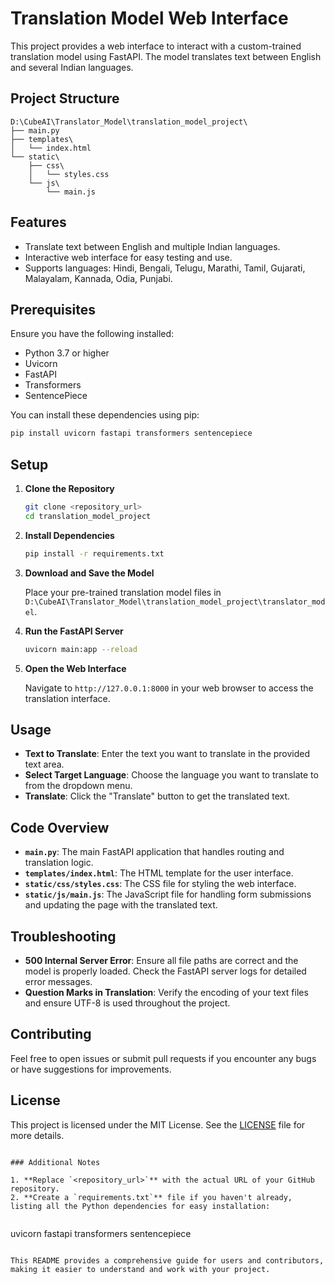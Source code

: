 # Translation Model Web Interface

This project provides a web interface to interact with a custom-trained translation model using FastAPI. The model translates text between English and several Indian languages.

## Project Structure

```
D:\CubeAI\Translator_Model\translation_model_project\
├── main.py
├── templates\
│   └── index.html
└── static\
    ├── css\
    │   └── styles.css
    └── js\
        └── main.js
```

## Features

- Translate text between English and multiple Indian languages.
- Interactive web interface for easy testing and use.
- Supports languages: Hindi, Bengali, Telugu, Marathi, Tamil, Gujarati, Malayalam, Kannada, Odia, Punjabi.

## Prerequisites

Ensure you have the following installed:
- Python 3.7 or higher
- Uvicorn
- FastAPI
- Transformers
- SentencePiece

You can install these dependencies using pip:

```bash
pip install uvicorn fastapi transformers sentencepiece
```

## Setup

1. **Clone the Repository**

   ```bash
   git clone <repository_url>
   cd translation_model_project
   ```

2. **Install Dependencies**

   ```bash
   pip install -r requirements.txt
   ```

3. **Download and Save the Model**

   Place your pre-trained translation model files in `D:\CubeAI\Translator_Model\translation_model_project\translator_model`.

4. **Run the FastAPI Server**

   ```bash
   uvicorn main:app --reload
   ```

5. **Open the Web Interface**

   Navigate to `http://127.0.0.1:8000` in your web browser to access the translation interface.

## Usage

- **Text to Translate**: Enter the text you want to translate in the provided text area.
- **Select Target Language**: Choose the language you want to translate to from the dropdown menu.
- **Translate**: Click the "Translate" button to get the translated text.

## Code Overview

- **`main.py`**: The main FastAPI application that handles routing and translation logic.
- **`templates/index.html`**: The HTML template for the user interface.
- **`static/css/styles.css`**: The CSS file for styling the web interface.
- **`static/js/main.js`**: The JavaScript file for handling form submissions and updating the page with the translated text.

## Troubleshooting

- **500 Internal Server Error**: Ensure all file paths are correct and the model is properly loaded. Check the FastAPI server logs for detailed error messages.
- **Question Marks in Translation**: Verify the encoding of your text files and ensure UTF-8 is used throughout the project.

## Contributing

Feel free to open issues or submit pull requests if you encounter any bugs or have suggestions for improvements.

## License

This project is licensed under the MIT License. See the [LICENSE](LICENSE) file for more details.
```

### Additional Notes

1. **Replace `<repository_url>`** with the actual URL of your GitHub repository.
2. **Create a `requirements.txt`** file if you haven't already, listing all the Python dependencies for easy installation:
   
   ```
   uvicorn
   fastapi
   transformers
   sentencepiece
   ```

This README provides a comprehensive guide for users and contributors, making it easier to understand and work with your project.
